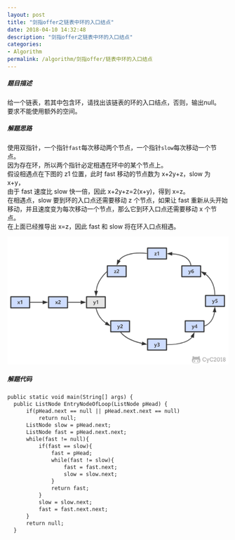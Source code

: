 ```yaml
---
layout: post
title: "剑指offer之链表中环的入口结点"
date: 2018-04-10 14:32:48
description: "剑指offer之链表中环的入口结点"
categories:
- Algorithm
permalink: /algorithm/剑指offer/链表中环的入口结点
---
```


##### 题目描述

给一个链表，若其中包含环，请找出该链表的环的入口结点，否则，输出null。  
要求不能使用额外的空间。  

##### 解题思路

使用双指针，一个指针`fast`每次移动两个节点，一个指针`slow`每次移动一个节点。  
因为存在环，所以两个指针必定相遇在环中的某个节点上。  
假设相遇点在下图的 z1 位置，此时 fast 移动的节点数为 x+2y+z，slow 为 x+y，  
由于 fast 速度比 slow 快一倍，因此 x+2y+z=2(x+y)，得到 x=z。  
在相遇点，slow 要到环的入口点还需要移动 z 个节点，如果让 fast 重新从头开始移动，并且速度变为每次移动一个节点，那么它到环入口点还需要移动 x 个节点。  
在上面已经推导出 x=z，因此 fast 和 slow 将在环入口点相遇。

![](/assets/img/链表中环的入口结点.png)

##### 解题代码

```vim
public static void main(String[] args) {
  public ListNode EntryNodeOfLoop(ListNode pHead) {
      if(pHead.next == null || pHead.next.next == null)
          return null;
      ListNode slow = pHead.next;
      ListNode fast = pHead.next.next;
      while(fast != null){
          if(fast == slow){
              fast = pHead;
              while(fast != slow){
                  fast = fast.next;
                  slow = slow.next;
              }
              return fast;
          }
          slow = slow.next;
          fast = fast.next.next;
      }
      return null;
  }
```
